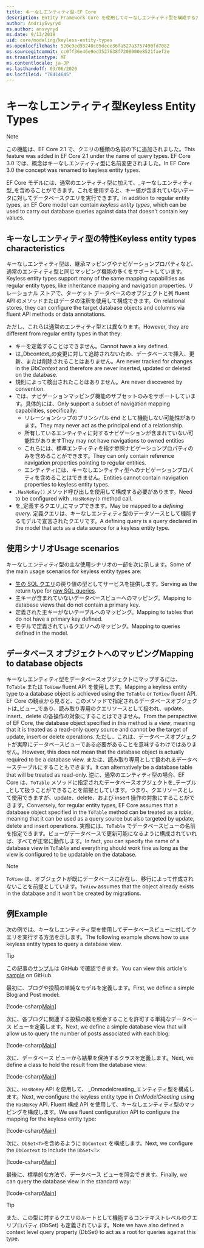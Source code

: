 ```yaml
---
title: キーなしエンティティ型-EF Core
description: Entity Framework Core を使用してキーなしエンティティ型を構成する方法
author: AndriySvyryd
ms.author: ansvyryd
ms.date: 9/13/2019
uid: core/modeling/keyless-entity-types
ms.openlocfilehash: 520c9ed93240c05deee36fa527a3757490fd7082
ms.sourcegitcommit: cc0ff36e46e9ed3527638f7208000e8521faef2e
ms.translationtype: MT
ms.contentlocale: ja-JP
ms.lasthandoff: 03/06/2020
ms.locfileid: "78414645"
---
```

# <a name="keyless-entity-types"></a><span data-ttu-id="d9d86-103">キーなしエンティティ型</span><span class="sxs-lookup"><span data-stu-id="d9d86-103">Keyless Entity Types</span></span>

> [!NOTE]
> <span data-ttu-id="d9d86-104">この機能は、EF Core 2.1 で、クエリの種類の名前の下に追加されました。</span><span class="sxs-lookup"><span data-stu-id="d9d86-104">This feature was added in EF Core 2.1 under the name of query types.</span></span> <span data-ttu-id="d9d86-105">EF Core 3.0 では、概念はキーなしエンティティ型に名前変更されました。</span><span class="sxs-lookup"><span data-stu-id="d9d86-105">In EF Core 3.0 the concept was renamed to keyless entity types.</span></span>

<span data-ttu-id="d9d86-106">EF Core モデルには、通常のエンティティ型に加えて、_キーなしエンティティ型_を含めることができます。これを使用すると、キー値が含まれていないデータに対してデータベースクエリを実行できます。</span><span class="sxs-lookup"><span data-stu-id="d9d86-106">In addition to regular entity types, an EF Core model can contain _keyless entity types_, which can be used to carry out database queries against data that doesn't contain key values.</span></span>

## <a name="keyless-entity-types-characteristics"></a><span data-ttu-id="d9d86-107">キーなしエンティティ型の特性</span><span class="sxs-lookup"><span data-stu-id="d9d86-107">Keyless entity types characteristics</span></span>

<span data-ttu-id="d9d86-108">キーなしエンティティ型は、継承マッピングやナビゲーションプロパティなど、通常のエンティティ型と同じマッピング機能の多くをサポートしています。</span><span class="sxs-lookup"><span data-stu-id="d9d86-108">Keyless entity types support many of the same mapping capabilities as regular entity types, like inheritance mapping and navigation properties.</span></span> <span data-ttu-id="d9d86-109">リレーショナル ストアで、ターゲット データベースのオブジェクトと列 fluent API のメソッドまたはデータの注釈を使用して構成できます。</span><span class="sxs-lookup"><span data-stu-id="d9d86-109">On relational stores, they can configure the target database objects and columns via fluent API methods or data annotations.</span></span>

<span data-ttu-id="d9d86-110">ただし、これらは通常のエンティティ型とは異なります。</span><span class="sxs-lookup"><span data-stu-id="d9d86-110">However, they are different from regular entity types in that they:</span></span>

- <span data-ttu-id="d9d86-111">キーを定義することはできません。</span><span class="sxs-lookup"><span data-stu-id="d9d86-111">Cannot have a key defined.</span></span>
- <span data-ttu-id="d9d86-112">は_Dbcontext_の変更に対して追跡されないため、データベースで挿入、更新、または削除されることはありません。</span><span class="sxs-lookup"><span data-stu-id="d9d86-112">Are never tracked for changes in the _DbContext_ and therefore are never inserted, updated or deleted on the database.</span></span>
- <span data-ttu-id="d9d86-113">規則によって検出されたことはありません。</span><span class="sxs-lookup"><span data-stu-id="d9d86-113">Are never discovered by convention.</span></span>
- <span data-ttu-id="d9d86-114">では、ナビゲーションマッピング機能のサブセットのみをサポートしています。具体的には、</span><span class="sxs-lookup"><span data-stu-id="d9d86-114">Only support a subset of navigation mapping capabilities, specifically:</span></span>
  - <span data-ttu-id="d9d86-115">リレーションシップのプリンシパル end として機能しない可能性があります。</span><span class="sxs-lookup"><span data-stu-id="d9d86-115">They may never act as the principal end of a relationship.</span></span>
  - <span data-ttu-id="d9d86-116">所有しているエンティティに対するナビゲーションが含まれていない可能性があります</span><span class="sxs-lookup"><span data-stu-id="d9d86-116">They may not have navigations to owned entities</span></span>
  - <span data-ttu-id="d9d86-117">これらには、標準エンティティを指す参照ナビゲーションプロパティのみを含めることができます。</span><span class="sxs-lookup"><span data-stu-id="d9d86-117">They can only contain reference navigation properties pointing to regular entities.</span></span>
  - <span data-ttu-id="d9d86-118">エンティティには、キーなしエンティティ型へのナビゲーションプロパティを含めることはできません。</span><span class="sxs-lookup"><span data-stu-id="d9d86-118">Entities cannot contain navigation properties to keyless entity types.</span></span>
- <span data-ttu-id="d9d86-119">`.HasNoKey()` メソッド呼び出しを使用して構成する必要があります。</span><span class="sxs-lookup"><span data-stu-id="d9d86-119">Need to be configured with `.HasNoKey()` method call.</span></span>
- <span data-ttu-id="d9d86-120">を_定義するクエリ_にマップできます。</span><span class="sxs-lookup"><span data-stu-id="d9d86-120">May be mapped to a _defining query_.</span></span> <span data-ttu-id="d9d86-121">定義クエリは、キーなしエンティティ型のデータソースとして機能するモデルで宣言されたクエリです。</span><span class="sxs-lookup"><span data-stu-id="d9d86-121">A defining query is a query declared in the model that acts as a data source for a keyless entity type.</span></span>

## <a name="usage-scenarios"></a><span data-ttu-id="d9d86-122">使用シナリオ</span><span class="sxs-lookup"><span data-stu-id="d9d86-122">Usage scenarios</span></span>

<span data-ttu-id="d9d86-123">キーなしエンティティ型の主な使用シナリオの一部を次に示します。</span><span class="sxs-lookup"><span data-stu-id="d9d86-123">Some of the main usage scenarios for keyless entity types are:</span></span>

- <span data-ttu-id="d9d86-124">[生の SQL クエリ](xref:core/querying/raw-sql)の戻り値の型としてサービスを提供します。</span><span class="sxs-lookup"><span data-stu-id="d9d86-124">Serving as the return type for [raw SQL queries](xref:core/querying/raw-sql).</span></span>
- <span data-ttu-id="d9d86-125">主キーが含まれていないデータベースビューへのマッピング。</span><span class="sxs-lookup"><span data-stu-id="d9d86-125">Mapping to database views that do not contain a primary key.</span></span>
- <span data-ttu-id="d9d86-126">定義された主キーがないテーブルへのマッピング。</span><span class="sxs-lookup"><span data-stu-id="d9d86-126">Mapping to tables that do not have a primary key defined.</span></span>
- <span data-ttu-id="d9d86-127">モデルで定義されているクエリへのマッピング。</span><span class="sxs-lookup"><span data-stu-id="d9d86-127">Mapping to queries defined in the model.</span></span>

## <a name="mapping-to-database-objects"></a><span data-ttu-id="d9d86-128">データベース オブジェクトへのマッピング</span><span class="sxs-lookup"><span data-stu-id="d9d86-128">Mapping to database objects</span></span>

<span data-ttu-id="d9d86-129">キーなしエンティティ型をデータベースオブジェクトにマップするには、`ToTable` または `ToView` fluent API を使用します。</span><span class="sxs-lookup"><span data-stu-id="d9d86-129">Mapping a keyless entity type to a database object is achieved using the `ToTable` or `ToView` fluent API.</span></span> <span data-ttu-id="d9d86-130">EF Core の観点から見ると、このメソッドで指定されるデータベースオブジェクトは_ビュー_であり、読み取り専用のクエリソースとして扱われ、update、insert、delete の各操作の対象にすることはできません。</span><span class="sxs-lookup"><span data-stu-id="d9d86-130">From the perspective of EF Core, the database object specified in this method is a _view_, meaning that it is treated as a read-only query source and cannot be the target of update, insert or delete operations.</span></span> <span data-ttu-id="d9d86-131">ただし、これは、データベースオブジェクトが実際にデータベースビューである必要があることを意味するわけではありません。</span><span class="sxs-lookup"><span data-stu-id="d9d86-131">However, this does not mean that the database object is actually required to be a database view.</span></span> <span data-ttu-id="d9d86-132">または、読み取り専用として扱われるデータベーステーブルにすることもできます。</span><span class="sxs-lookup"><span data-stu-id="d9d86-132">It can alternatively be a database table that will be treated as read-only.</span></span> <span data-ttu-id="d9d86-133">逆に、通常のエンティティ型の場合、EF Core は、`ToTable` メソッドに指定されたデータベースオブジェクトを_テーブル_として扱うことができることを前提としています。つまり、クエリソースとして使用できますが、update、delete、および insert 操作の対象にすることができます。</span><span class="sxs-lookup"><span data-stu-id="d9d86-133">Conversely, for regular entity types, EF Core assumes that a database object specified in the `ToTable` method can be treated as a _table_, meaning that it can be used as a query source but also targeted by update, delete and insert operations.</span></span> <span data-ttu-id="d9d86-134">実際には、`ToTable` でデータベースビューの名前を指定できます。ビューがデータベースで更新可能になるように構成されていれば、すべてが正常に動作します。</span><span class="sxs-lookup"><span data-stu-id="d9d86-134">In fact, you can specify the name of a database view in `ToTable` and everything should work fine as long as the view is configured to be updatable on the database.</span></span>

> [!NOTE]
> <span data-ttu-id="d9d86-135">`ToView` は、オブジェクトが既にデータベースに存在し、移行によって作成されないことを前提としています。</span><span class="sxs-lookup"><span data-stu-id="d9d86-135">`ToView` assumes that the object already exists in the database and it won't be created by migrations.</span></span>

## <a name="example"></a><span data-ttu-id="d9d86-136">例</span><span class="sxs-lookup"><span data-stu-id="d9d86-136">Example</span></span>

<span data-ttu-id="d9d86-137">次の例では、キーなしエンティティ型を使用してデータベースビューに対してクエリを実行する方法を示します。</span><span class="sxs-lookup"><span data-stu-id="d9d86-137">The following example shows how to use keyless entity types to query a database view.</span></span>

> [!TIP]
> <span data-ttu-id="d9d86-138">この記事の[サンプル](https://github.com/dotnet/EntityFramework.Docs/tree/master/samples/core/KeylessEntityTypes)は GitHub で確認できます。</span><span class="sxs-lookup"><span data-stu-id="d9d86-138">You can view this article's [sample](https://github.com/dotnet/EntityFramework.Docs/tree/master/samples/core/KeylessEntityTypes) on GitHub.</span></span>

<span data-ttu-id="d9d86-139">最初に、ブログや投稿の単純なモデルを定義します。</span><span class="sxs-lookup"><span data-stu-id="d9d86-139">First, we define a simple Blog and Post model:</span></span>

[!code-csharp[Main](../../../samples/core/KeylessEntityTypes/Program.cs#Entities)]

<span data-ttu-id="d9d86-140">次に、各ブログに関連する投稿の数を照会することを許可する単純なデータベース ビューを定義します。</span><span class="sxs-lookup"><span data-stu-id="d9d86-140">Next, we define a simple database view that will allow us to query the number of posts associated with each blog:</span></span>

[!code-csharp[Main](../../../samples/core/KeylessEntityTypes/Program.cs#View)]

<span data-ttu-id="d9d86-141">次に、データベース ビューから結果を保持するクラスを定義します。</span><span class="sxs-lookup"><span data-stu-id="d9d86-141">Next, we define a class to hold the result from the database view:</span></span>

[!code-csharp[Main](../../../samples/core/KeylessEntityTypes/Program.cs#KeylessEntityType)]

<span data-ttu-id="d9d86-142">次に、`HasNoKey` API を使用して、 _Onmodelcreating_エンティティ型を構成します。</span><span class="sxs-lookup"><span data-stu-id="d9d86-142">Next, we configure the keyless entity type in _OnModelCreating_ using the `HasNoKey` API.</span></span>
<span data-ttu-id="d9d86-143">Fluent 構成 API を使用して、キーなしエンティティ型のマッピングを構成します。</span><span class="sxs-lookup"><span data-stu-id="d9d86-143">We use fluent configuration API to configure the mapping for the keyless entity type:</span></span>

[!code-csharp[Main](../../../samples/core/KeylessEntityTypes/Program.cs#Configuration)]

<span data-ttu-id="d9d86-144">次に、`DbSet<T>`を含めるように `DbContext` を構成します。</span><span class="sxs-lookup"><span data-stu-id="d9d86-144">Next, we configure the `DbContext` to include the `DbSet<T>`:</span></span>

[!code-csharp[Main](../../../samples/core/KeylessEntityTypes/Program.cs#DbSet)]

<span data-ttu-id="d9d86-145">最後に、標準的な方法で、データベース ビューを照会できます。</span><span class="sxs-lookup"><span data-stu-id="d9d86-145">Finally, we can query the database view in the standard way:</span></span>

[!code-csharp[Main](../../../samples/core/KeylessEntityTypes/Program.cs#Query)]

> [!TIP]
> <span data-ttu-id="d9d86-146">また、この型に対するクエリのルートとして機能するコンテキストレベルのクエリプロパティ (DbSet) も定義されています。</span><span class="sxs-lookup"><span data-stu-id="d9d86-146">Note we have also defined a context level query property (DbSet) to act as a root for queries against this type.</span></span>
